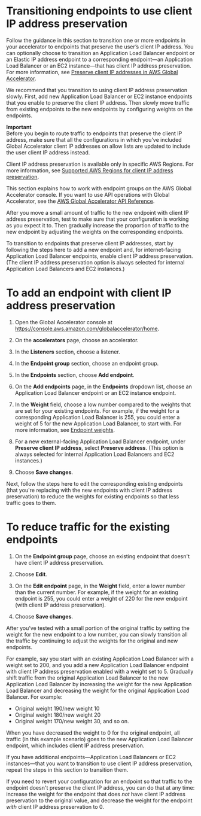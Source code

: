 # Transitioning endpoints to use client IP address preservation<a name="about-endpoints.transition-to-IP-preservation"></a>

Follow the guidance in this section to transition one or more endpoints in your accelerator to endpoints that preserve the user’s client IP address\. You can optionally choose to transition an Application Load Balancer endpoint or an Elastic IP address endpoint to a corresponding endpoint—an Application Load Balancer or an EC2 instance—that has client IP address preservation\. For more information, see [Preserve client IP addresses in AWS Global Accelerator](preserve-client-ip-address.md)\.

We recommend that you transition to using client IP address preservation slowly\. First, add new Application Load Balancer or EC2 instance endpoints that you enable to preserve the client IP address\. Then slowly move traffic from existing endpoints to the new endpoints by configuring weights on the endpoints\. 

**Important**  
Before you begin to route traffic to endpoints that preserve the client IP address, make sure that all the configurations in which you’ve included Global Accelerator client IP addresses on allow lists are updated to include the user client IP address instead\.

Client IP address preservation is available only in specific AWS Regions\. For more information, see [Supported AWS Regions for client IP address preservation](preserve-client-ip-address.regions.md)\. 

This section explains how to work with endpoint groups on the AWS Global Accelerator console\. If you want to use API operations with Global Accelerator, see the [ AWS Global Accelerator API Reference](https://docs.aws.amazon.com/global-accelerator/latest/api/Welcome.html)\.

After you move a small amount of traffic to the new endpoint with client IP address preservation, test to make sure that your configuration is working as you expect it to\. Then gradually increase the proportion of traffic to the new endpoint by adjusting the weights on the corresponding endpoints\.

To transition to endpoints that preserve client IP addresses, start by following the steps here to add a new endpoint and, for internet\-facing Application Load Balancer endpoints, enable client IP address preservation\. \(The client IP address preservation option is always selected for internal Application Load Balancers and EC2 instances\.\)

# To add an endpoint with client IP address preservation

1. Open the Global Accelerator console at [ https://console\.aws\.amazon\.com/globalaccelerator/home](https://console.aws.amazon.com/globalaccelerator/home)\. 

1. On the **accelerators** page, choose an accelerator\.

1. In the **Listeners** section, choose a listener\.

1. In the **Endpoint group** section, choose an endpoint group\.

1. In the **Endpoints** section, choose **Add endpoint**\.

1. On the **Add endpoints** page, in the **Endpoints** dropdown list, choose an Application Load Balancer endpoint or an EC2 instance endpoint\.

1. In the **Weight** field, choose a low number compared to the weights that are set for your existing endpoints\. For example, if the weight for a corresponding Application Load Balancer is 255, you could enter a weight of 5 for the new Application Load Balancer, to start with\. For more information, see [ Endpoint weights](about-endpoints-endpoint-weights.md)\.

1. For a new external\-facing Application Load Balancer endpoint, under **Preserve client IP address**, select **Preserve address**\. \(This option is always selected for internal Application Load Balancers and EC2 instances\.\)

1. Choose **Save changes**\.

Next, follow the steps here to edit the corresponding existing endpoints \(that you're replacing with the new endpoints with client IP address preservation\) to reduce the weights for existing endpoints so that less traffic goes to them\.

# To reduce traffic for the existing endpoints

1. On the **Endpoint group** page, choose an existing endpoint that doesn't have client IP address preservation\.

1. Choose **Edit**\.

1. On the **Edit endpoint** page, in the **Weight** field, enter a lower number than the current number\. For example, if the weight for an existing endpoint is 255, you could enter a weight of 220 for the new endpoint \(with client IP address preservation\)\.

1. Choose **Save changes**\.

After you’ve tested with a small portion of the original traffic by setting the weight for the new endpoint to a low number, you can slowly transition all the traffic by continuing to adjust the weights for the original and new endpoints\.

For example, say you start with an existing Application Load Balancer with a weight set to 200, and you add a new Application Load Balancer endpoint with client IP address preservation enabled with a weight set to 5\. Gradually shift traffic from the original Application Load Balancer to the new Application Load Balancer by increasing the weight for the new Application Load Balancer and decreasing the weight for the original Application Load Balancer\. For example: 
+ Original weight 190/new weight 10
+ Original weight 180/new weight 20
+ Original weight 170/new weight 30, and so on\.

When you have decreased the weight to 0 for the original endpoint, all traffic \(in this example scenario\) goes to the new Application Load Balancer endpoint, which includes client IP address preservation\. 

If you have additional endpoints—Application Load Balancers or EC2 instances—that you want to transition to use client IP address preservation, repeat the steps in this section to transition them\.

If you need to revert your configuration for an endpoint so that traffic to the endpoint doesn't preserve the client IP address, you can do that at any time: increase the weight for the endpoint that does *not* have client IP address preservation to the original value, and decrease the weight for the endpoint *with* client IP address preservation to 0\.
